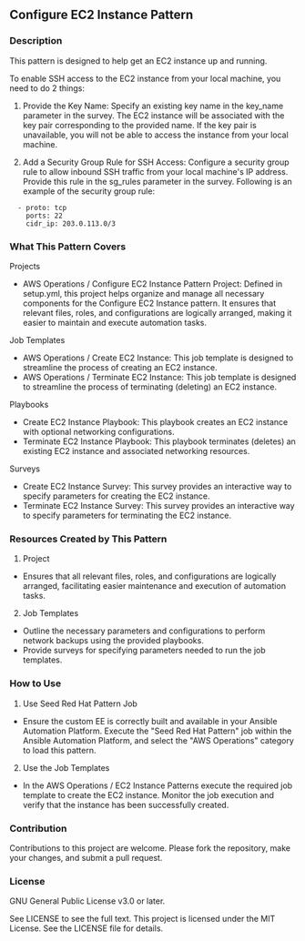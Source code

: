 ## Configure EC2 Instance Pattern

### Description

This pattern is designed to help get an EC2 instance up and running.

To enable SSH access to the EC2 instance from your local machine, you need to do 2 things:

1. Provide the Key Name: Specify an existing key name in the key_name parameter in the survey. The EC2 instance will be associated with the key pair corresponding to the provided name. If the key pair is unavailable, you will not be able to access the instance from your local machine.

2. Add a Security Group Rule for SSH Access: Configure a security group rule to allow inbound SSH traffic from your local machine's IP address. Provide this rule in the sg_rules parameter in the survey. Following is an example of the security group rule:

```
  - proto: tcp
    ports: 22
    cidr_ip: 203.0.113.0/3
```

### What This Pattern Covers

Projects

- AWS Operations / Configure EC2 Instance Pattern Project: Defined in setup.yml, this project helps organize and manage all necessary components for the Configure EC2 Instance pattern. It ensures that relevant files, roles, and configurations are logically arranged, making it easier to maintain and execute automation tasks.

Job Templates

- AWS Operations / Create EC2 Instance: This job template is designed to streamline the process of creating an EC2 instance.
- AWS Operations / Terminate EC2 Instance: This job template is designed to streamline the process of terminating (deleting) an EC2 instance.

Playbooks

- Create EC2 Instance Playbook: This playbook creates an EC2 instance with optional networking configurations.
- Terminate EC2 Instance Playbook: This playbook terminates (deletes) an existing EC2 instance and associated networking resources.

Surveys

- Create EC2 Instance Survey: This survey provides an interactive way to specify parameters for creating the EC2 instance.
- Terminate EC2 Instance Survey: This survey provides an interactive way to specify parameters for terminating the EC2 instance.

### Resources Created by This Pattern

1. Project

- Ensures that all relevant files, roles, and configurations are logically arranged, facilitating easier maintenance and execution of automation tasks.

2. Job Templates

- Outline the necessary parameters and configurations to perform network backups using the provided playbooks.
- Provide surveys for specifying parameters needed to run the job templates.

### How to Use

1. Use Seed Red Hat Pattern Job

- Ensure the custom EE is correctly built and available in your Ansible Automation Platform. Execute the "Seed Red Hat Pattern" job within the Ansible Automation Platform, and select the "AWS Operations" category to load this pattern.

2. Use the Job Templates

- In the AWS Operations / EC2 Instance Patterns execute the required job template to create the EC2 instance. Monitor the job execution and verify that the instance has been successfully created.

### Contribution

Contributions to this project are welcome. Please fork the repository, make your changes, and submit a pull request.

### License

GNU General Public License v3.0 or later.

See LICENSE to see the full text. This project is licensed under the MIT License. See the LICENSE file for details.
